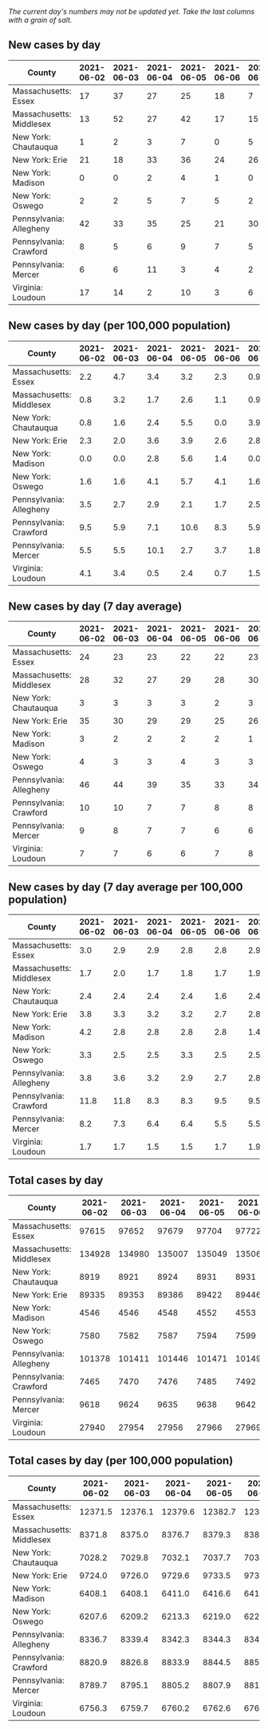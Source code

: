 _The current day's numbers may not be updated yet. Take the last columns with a grain of salt._
## New cases by day

| County | 2021-06-02 | 2021-06-03 | 2021-06-04 | 2021-06-05 | 2021-06-06 | 2021-06-07 | 2021-06-08 |
| --- | --- | --- | --- | --- | --- | --- | --- |
| Massachusetts: Essex | 17 | 37 | 27 | 25 | 18 | 7 | 11 |
| Massachusetts: Middlesex | 13 | 52 | 27 | 42 | 17 | 15 | 26 |
| New York: Chautauqua | 1 | 2 | 3 | 7 | 0 | 5 | 2 |
| New York: Erie | 21 | 18 | 33 | 36 | 24 | 26 | 16 |
| New York: Madison | 0 | 0 | 2 | 4 | 1 | 0 | 1 |
| New York: Oswego | 2 | 2 | 5 | 7 | 5 | 2 | 2 |
| Pennsylvania: Allegheny | 42 | 33 | 35 | 25 | 21 | 30 | 24 |
| Pennsylvania: Crawford | 8 | 5 | 6 | 9 | 7 | 5 | 5 |
| Pennsylvania: Mercer | 6 | 6 | 11 | 3 | 4 | 2 | 9 |
| Virginia: Loudoun | 17 | 14 | 2 | 10 | 3 | 6 | 11 |

## New cases by day (per 100,000 population)

| County | 2021-06-02 | 2021-06-03 | 2021-06-04 | 2021-06-05 | 2021-06-06 | 2021-06-07 | 2021-06-08 |
| --- | --- | --- | --- | --- | --- | --- | --- |
| Massachusetts: Essex | 2.2 | 4.7 | 3.4 | 3.2 | 2.3 | 0.9 | 1.4 |
| Massachusetts: Middlesex | 0.8 | 3.2 | 1.7 | 2.6 | 1.1 | 0.9 | 1.6 |
| New York: Chautauqua | 0.8 | 1.6 | 2.4 | 5.5 | 0.0 | 3.9 | 1.6 |
| New York: Erie | 2.3 | 2.0 | 3.6 | 3.9 | 2.6 | 2.8 | 1.7 |
| New York: Madison | 0.0 | 0.0 | 2.8 | 5.6 | 1.4 | 0.0 | 1.4 |
| New York: Oswego | 1.6 | 1.6 | 4.1 | 5.7 | 4.1 | 1.6 | 1.6 |
| Pennsylvania: Allegheny | 3.5 | 2.7 | 2.9 | 2.1 | 1.7 | 2.5 | 2.0 |
| Pennsylvania: Crawford | 9.5 | 5.9 | 7.1 | 10.6 | 8.3 | 5.9 | 5.9 |
| Pennsylvania: Mercer | 5.5 | 5.5 | 10.1 | 2.7 | 3.7 | 1.8 | 8.2 |
| Virginia: Loudoun | 4.1 | 3.4 | 0.5 | 2.4 | 0.7 | 1.5 | 2.7 |

## New cases by day (7 day average)

| County | 2021-06-02 | 2021-06-03 | 2021-06-04 | 2021-06-05 | 2021-06-06 | 2021-06-07 | 2021-06-08 |
| --- | --- | --- | --- | --- | --- | --- | --- |
| Massachusetts: Essex | 24 | 23 | 23 | 22 | 22 | 23 | 20 |
| Massachusetts: Middlesex | 28 | 32 | 27 | 29 | 28 | 30 | 27 |
| New York: Chautauqua | 3 | 3 | 3 | 3 | 2 | 3 | 3 |
| New York: Erie | 35 | 30 | 29 | 29 | 25 | 26 | 25 |
| New York: Madison | 3 | 2 | 2 | 2 | 2 | 1 | 1 |
| New York: Oswego | 4 | 3 | 3 | 4 | 3 | 3 | 4 |
| Pennsylvania: Allegheny | 46 | 44 | 39 | 35 | 33 | 34 | 30 |
| Pennsylvania: Crawford | 10 | 10 | 7 | 7 | 8 | 8 | 6 |
| Pennsylvania: Mercer | 9 | 8 | 7 | 7 | 6 | 6 | 6 |
| Virginia: Loudoun | 7 | 7 | 6 | 6 | 7 | 8 | 9 |

## New cases by day (7 day average per 100,000 population)

| County | 2021-06-02 | 2021-06-03 | 2021-06-04 | 2021-06-05 | 2021-06-06 | 2021-06-07 | 2021-06-08 |
| --- | --- | --- | --- | --- | --- | --- | --- |
| Massachusetts: Essex | 3.0 | 2.9 | 2.9 | 2.8 | 2.8 | 2.9 | 2.5 |
| Massachusetts: Middlesex | 1.7 | 2.0 | 1.7 | 1.8 | 1.7 | 1.9 | 1.7 |
| New York: Chautauqua | 2.4 | 2.4 | 2.4 | 2.4 | 1.6 | 2.4 | 2.4 |
| New York: Erie | 3.8 | 3.3 | 3.2 | 3.2 | 2.7 | 2.8 | 2.7 |
| New York: Madison | 4.2 | 2.8 | 2.8 | 2.8 | 2.8 | 1.4 | 1.4 |
| New York: Oswego | 3.3 | 2.5 | 2.5 | 3.3 | 2.5 | 2.5 | 3.3 |
| Pennsylvania: Allegheny | 3.8 | 3.6 | 3.2 | 2.9 | 2.7 | 2.8 | 2.5 |
| Pennsylvania: Crawford | 11.8 | 11.8 | 8.3 | 8.3 | 9.5 | 9.5 | 7.1 |
| Pennsylvania: Mercer | 8.2 | 7.3 | 6.4 | 6.4 | 5.5 | 5.5 | 5.5 |
| Virginia: Loudoun | 1.7 | 1.7 | 1.5 | 1.5 | 1.7 | 1.9 | 2.2 |

## Total cases by day

| County | 2021-06-02 | 2021-06-03 | 2021-06-04 | 2021-06-05 | 2021-06-06 | 2021-06-07 | 2021-06-08 |
| --- | --- | --- | --- | --- | --- | --- | --- |
| Massachusetts: Essex | 97615 | 97652 | 97679 | 97704 | 97722 | 97729 | 97740 |
| Massachusetts: Middlesex | 134928 | 134980 | 135007 | 135049 | 135066 | 135081 | 135107 |
| New York: Chautauqua | 8919 | 8921 | 8924 | 8931 | 8931 | 8936 | 8938 |
| New York: Erie | 89335 | 89353 | 89386 | 89422 | 89446 | 89472 | 89488 |
| New York: Madison | 4546 | 4546 | 4548 | 4552 | 4553 | 4553 | 4554 |
| New York: Oswego | 7580 | 7582 | 7587 | 7594 | 7599 | 7601 | 7603 |
| Pennsylvania: Allegheny | 101378 | 101411 | 101446 | 101471 | 101492 | 101522 | 101546 |
| Pennsylvania: Crawford | 7465 | 7470 | 7476 | 7485 | 7492 | 7497 | 7502 |
| Pennsylvania: Mercer | 9618 | 9624 | 9635 | 9638 | 9642 | 9644 | 9653 |
| Virginia: Loudoun | 27940 | 27954 | 27956 | 27966 | 27969 | 27975 | 27986 |

## Total cases by day (per 100,000 population)

| County | 2021-06-02 | 2021-06-03 | 2021-06-04 | 2021-06-05 | 2021-06-06 | 2021-06-07 | 2021-06-08 |
| --- | --- | --- | --- | --- | --- | --- | --- |
| Massachusetts: Essex | 12371.5 | 12376.1 | 12379.6 | 12382.7 | 12385.0 | 12385.9 | 12387.3 |
| Massachusetts: Middlesex | 8371.8 | 8375.0 | 8376.7 | 8379.3 | 8380.3 | 8381.3 | 8382.9 |
| New York: Chautauqua | 7028.2 | 7029.8 | 7032.1 | 7037.7 | 7037.7 | 7041.6 | 7043.2 |
| New York: Erie | 9724.0 | 9726.0 | 9729.6 | 9733.5 | 9736.1 | 9739.0 | 9740.7 |
| New York: Madison | 6408.1 | 6408.1 | 6411.0 | 6416.6 | 6418.0 | 6418.0 | 6419.4 |
| New York: Oswego | 6207.6 | 6209.2 | 6213.3 | 6219.0 | 6223.1 | 6224.8 | 6226.4 |
| Pennsylvania: Allegheny | 8336.7 | 8339.4 | 8342.3 | 8344.3 | 8346.1 | 8348.5 | 8350.5 |
| Pennsylvania: Crawford | 8820.9 | 8826.8 | 8833.9 | 8844.5 | 8852.8 | 8858.7 | 8864.6 |
| Pennsylvania: Mercer | 8789.7 | 8795.1 | 8805.2 | 8807.9 | 8811.6 | 8813.4 | 8821.6 |
| Virginia: Loudoun | 6756.3 | 6759.7 | 6760.2 | 6762.6 | 6763.3 | 6764.8 | 6767.4 |
